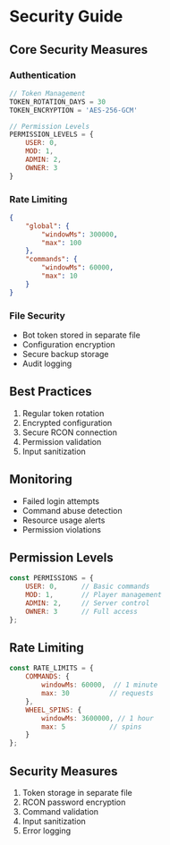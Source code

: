 # Security Guide

## Core Security Measures

### Authentication
```javascript
// Token Management
TOKEN_ROTATION_DAYS = 30
TOKEN_ENCRYPTION = 'AES-256-GCM'

// Permission Levels
PERMISSION_LEVELS = {
    USER: 0,
    MOD: 1,
    ADMIN: 2,
    OWNER: 3
}
```

### Rate Limiting
```json
{
    "global": {
        "windowMs": 300000,
        "max": 100
    },
    "commands": {
        "windowMs": 60000,
        "max": 10
    }
}
```

### File Security
- Bot token stored in separate file
- Configuration encryption
- Secure backup storage
- Audit logging

## Best Practices
1. Regular token rotation
2. Encrypted configuration
3. Secure RCON connection
4. Permission validation
5. Input sanitization

## Monitoring
- Failed login attempts
- Command abuse detection
- Resource usage alerts
- Permission violations

## Permission Levels
```javascript
const PERMISSIONS = {
    USER: 0,      // Basic commands
    MOD: 1,       // Player management
    ADMIN: 2,     // Server control
    OWNER: 3      // Full access
};
```

## Rate Limiting
```javascript
const RATE_LIMITS = {
    COMMANDS: {
        windowMs: 60000,  // 1 minute
        max: 30          // requests
    },
    WHEEL_SPINS: {
        windowMs: 3600000, // 1 hour
        max: 5           // spins
    }
};
```

## Security Measures
1. Token storage in separate file
2. RCON password encryption
3. Command validation
4. Input sanitization
5. Error logging
